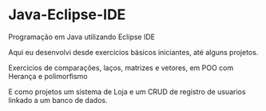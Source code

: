 # Java-Eclipse-IDE
Programação em Java utilizando Eclipse IDE

Aqui eu desenvolvi desde exercicios básicos iniciantes, até alguns projetos.

Exercicios de comparações, laços, matrizes e vetores, em POO com Herança e polimorfismo

E como projetos um sistema de Loja e um CRUD de registro de usuarios linkado a um banco de dados.